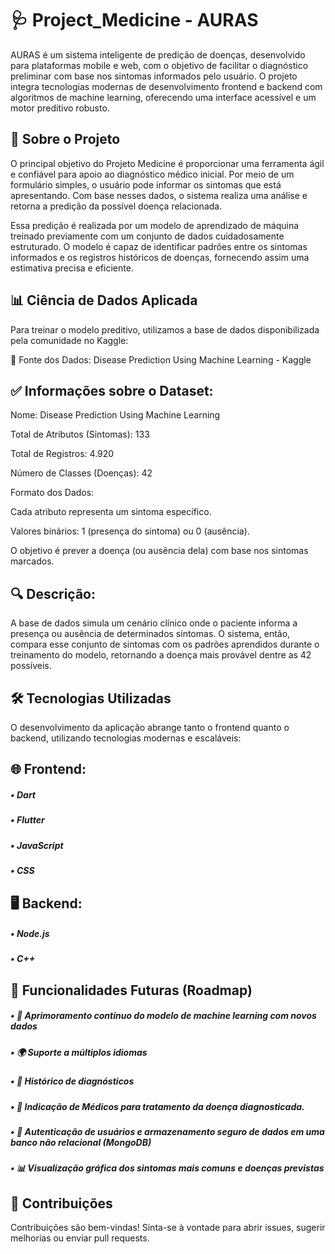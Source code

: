 # 🩺 Project_Medicine - AURAS
AURAS é um sistema inteligente de predição de doenças, desenvolvido para plataformas mobile e web, com o objetivo de facilitar o diagnóstico preliminar com base nos sintomas informados pelo usuário. O projeto integra tecnologias modernas de desenvolvimento frontend e backend com algoritmos de machine learning, oferecendo uma interface acessível e um motor preditivo robusto.

## 🧠 Sobre o Projeto
O principal objetivo do Projeto Medicine é proporcionar uma ferramenta ágil e confiável para apoio ao diagnóstico médico inicial. Por meio de um formulário simples, o usuário pode informar os sintomas que está apresentando. Com base nesses dados, o sistema realiza uma análise e retorna a predição da possível doença relacionada.

Essa predição é realizada por um modelo de aprendizado de máquina treinado previamente com um conjunto de dados cuidadosamente estruturado. O modelo é capaz de identificar padrões entre os sintomas informados e os registros históricos de doenças, fornecendo assim uma estimativa precisa e eficiente.

## 📊 Ciência de Dados Aplicada
Para treinar o modelo preditivo, utilizamos a base de dados disponibilizada pela comunidade no Kaggle:

📁 Fonte dos Dados: Disease Prediction Using Machine Learning - Kaggle

## ✅ Informações sobre o Dataset:
Nome: Disease Prediction Using Machine Learning

Total de Atributos (Sintomas): 133

Total de Registros: 4.920

Número de Classes (Doenças): 42

Formato dos Dados:

Cada atributo representa um sintoma específico.

Valores binários: 1 (presença do sintoma) ou 0 (ausência).

O objetivo é prever a doença (ou ausência dela) com base nos sintomas marcados.

## 🔍 Descrição:
A base de dados simula um cenário clínico onde o paciente informa a presença ou ausência de determinados sintomas. O sistema, então, compara esse conjunto de sintomas com os padrões aprendidos durante o treinamento do modelo, retornando a doença mais provável dentre as 42 possíveis.

## 🛠️ Tecnologias Utilizadas
O desenvolvimento da aplicação abrange tanto o frontend quanto o backend, utilizando tecnologias modernas e escaláveis:

## 🌐 Frontend:
  ##### • Dart
  ##### • Flutter
  ##### • JavaScript
  ##### • CSS

## 🖥️ Backend:
  ##### • Node.js
  ##### • C++

## 🚀 Funcionalidades Futuras (Roadmap)
  ##### • 🔄 Aprimoramento contínuo do modelo de machine learning com novos dados
  ##### • 🌍 Suporte a múltiplos idiomas
  ##### • 🧾 Histórico de diagnósticos
  ##### • 🧾 Indicação de Médicos para tratamento da doença diagnosticada.
  ##### • 🔐 Autenticação de usuários e armazenamento seguro de dados em uma banco não relacional (MongoDB)
  ##### • 📊 Visualização gráfica dos sintomas mais comuns e doenças previstas

## 🤝 Contribuições
Contribuições são bem-vindas! Sinta-se à vontade para abrir issues, sugerir melhorias ou enviar pull requests.




